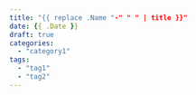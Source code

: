 ```yaml
---
title: "{{ replace .Name "-" " " | title }}"
date: {{ .Date }}
draft: true
categories:
  - "category1"
tags: 
  - "tag1"
  - "tag2"
---
```

